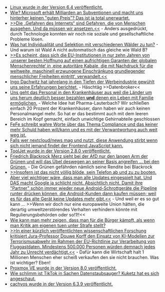 * [Linux wurde in der Version 6.4 veröffentlicht.](https://lwn.net/Articles/936310/)
* [Wie? Microsoft erhält Milliarden an Subventionen und macht uns hinterher keinen "guten Preis"? Das ist ja total unerwartet.](https://www.borncity.com/blog/2023/06/26/studie-ergibt-microsofts-software-monopolsteuer-kostet-uns-milliarden-euro/)
* [>>Die „Gefahren des Internets“ sind Gefahren, die von Menschen ausgehen. Und da müssen wir ansetzen.<<](https://netzpolitik.org/2023/breakpoint-besessen-vom-internet/) - Anders ausgedrückt, durch Technologie konnten wir noch nie soziale und gesellschaftliche Probleme lösen.
* [Was hat Individualität und Selektion mit verschiedenen Wälder zu tun?](https://www.philoclopedia.de/2023/06/22/instrumentalismus-bez%C3%BCglich-nat%C3%BCrlicher-selektion/) - Und warum ist Wald A nicht autonmatisch das gleiche wie Wald B?
* [>>Es scheint, dass sich die EU-Institutionen in nur zehn Jahren von ‚unserer besten Hoffnung auf einen aufrichtigen Garanten der globalen Menschenrechte‘ in ‚eine autoritäre Kabale, die mit Nachdruck für die weltweite, maschinell erzwungene Einschränkung grundlegender menschlicher Freiheiten eintritt‘, verwandelt.<<](https://www.patrick-breyer.de/rede-des-europaabgeordneten-patrick-breyer-auf-dem-bundesparteitag/)
* [Ingo Dachwitz hat jahrelang in den Tiefen der Werbeindustrie gewühlt uns seine Erfahrungen berichtet.](https://netzpolitik.org/2023/271-off-the-record-die-grosse-datenbroker-recherche/) - Häschtäg >>Datenbroker<<
* [Uns geht das Personal in den Krankenhäuser aus weil die Länder um uns herum deutlich besser bezahlen **und** denen ein Leben mit Familie ermöglichen.](http://blog.fefe.de/?ts=9a664fe4) - Welche Idee hat Pharma-Lauterbach? Wir schließen einfach 20 Prozent der Krankenhäuser, dann haben wir auch keinen Personalmangel mehr. So hat er das bestimmt auch mit dem leeren Bereich im Kopf gemacht, einfach unwichtige Gehirnabteile geschlossen
* [FeFe schreibt wahre Worte über das Thema Compliance und das keiner mehr Schuld haben will/kann und es mit der Verwantwortung auch weit weg ist.](http://blog.fefe.de/?ts=9a69422b)
* [Falls wer nextcloud/news mag und nutzt, diese Anwendung stirbt wenn sich nicht jemand findet der Frontend JavaScript kann.](https://github.com/nextcloud/news/issues/2242)
* [ToolJet wurde in der Version 2.8.0 veröffentlicht.](https://github.com/ToolJet/ToolJet/releases/tag/v2.8.0)
* [Friedrich Blackrock Merz sieht bei der AfD nur den langen Arm der Grünen und will das Übel deswegen an seiner Basis angreifen ... bei den Grünen.](http://blog.fefe.de/?ts=9a64d5d6) - Die Grünen gefährden nämlich seine Rendite bei Blackrock
* [>>Insofern ist das nicht völlig blöde, sein Telefon ab und zu zu booten. Aber viel wichtiger wäre, dass man alle Updates eingespielt hat. Und DAS macht Google ja schlicht nicht. Absichtlich nicht. Damit ihre "Partner" schön immer wieder neue Android-Schrottgeräte die Pipeline runter drücken können, die Android-Kunden dann kaufen müssen; weil es für das alte Gerät keine Updates mehr gibt.<<](http://blog.fefe.de/?ts=9a64cf7d) - Und weil er es so gut kann ... >>Wenn wir doch nur eine europaweite Union hätten, die derartig umweltzerstörendes Verhalten verhindern könnte mit Regulierungsbehörden oder so!1!!<<
* [Wie kann man mehr zeigen, dass man für die Bürger kämpft, als wenn man Kritik am eigenen tuen unter Strafe stellt?](https://www.borncity.com/blog/2023/06/26/irische-datenschutzbehoerde-soll-kritikern-maulkorb-verpassen-koennen/)
* [>>In einer kürzlich veröffentlichten wissenschaftlichen Forschung kritisiert Jura-Professor Douwe Korff den Einsatz von KI-Modellen zur Terrorismusabwehr im Rahmen der EU-Richtlinie zur Verarbeitung von Fluggastdaten. Mindestens 500.000 Personen würden demnach jedes Jahr zu Unrecht verdächtigt.<<](https://netzpolitik.org/2023/kritik-an-fluggastdatenrasterung-ki-modelle-zur-terrorismusabwehr-ungeeignet/) - Dafür kann die Wirtschaft halt 1 Millionen Menschen eher scheiß verkaufen den sie nicht brauchen. Was ist wichtiger? Eben!
* [Proxmox VE wurde in der Version 8.0 veröffentlicht.](https://www.linux-magazin.de/news/proxmox-ve-8-0-mit-aktuellen-paketen/)
* [Wie schlimm ist TikTok in Sachen Datenstaubsauger? Kuketz hat es sich angeschaut.](https://www.kuketz-blog.de/tiktok-app-verstoesst-gegen-das-ttdsg/)
* [cachyos wurde in der Version 6.3.9 veröffentlicht.](https://github.com/CachyOS/linux-cachyos/releases/tag/6.3.9)

